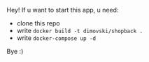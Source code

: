 Hey! If u want to start this app, u need:

- clone this repo
- write `docker build -t dimovski/shopback . `
- write `docker-compose up -d`

Bye :) 
